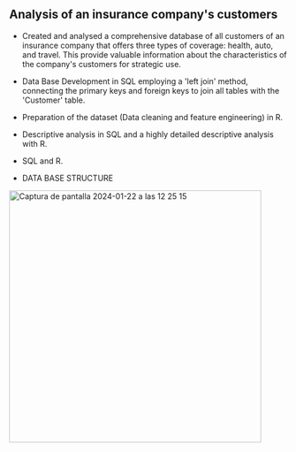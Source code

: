 ## Analysis of an insurance company's customers

* Created and analysed a comprehensive database of all customers of an insurance company that offers three types of coverage: health, auto, and travel. This provide valuable information about the characteristics of the company's customers for strategic use.
* Data Base Development in SQL employing a 'left join' method, connecting the primary keys and foreign keys to join all tables with the 'Customer' table.
* Preparation of the dataset (Data cleaning and feature engineering) in R.
* Descriptive analysis in SQL and a highly detailed descriptive analysis with R.
* SQL and R.

* DATA BASE STRUCTURE

<img width="456" alt="Captura de pantalla 2024-01-22 a las 12 25 15" src="https://github.com/jaimerd43/Insurance-Company-/assets/146437599/5ecf8ef2-c0ac-44c4-988b-4c8d90e4a19f">
